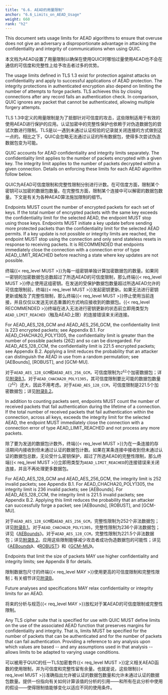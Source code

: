 ```yaml
---
title: "6.6. AEAD的用量限制"
anchor: "6.6_Limits_on_AEAD_Usage"
weight: 660
rank: "h2"
---
```


This document sets usage limits for AEAD algorithms to ensure that overuse does not give an adversary a disproportionate advantage in attacking the confidentiality and integrity of communications when using QUIC.

本文档为AEAD设置了用量限制以确保在使用QUIC时哪怕过量使用AEAD也不会在通信的可信度和完整性上给予攻击者过多的优势。

The usage limits defined in TLS 1.3 exist for protection against attacks on confidentiality and apply to successful applications of AEAD protection. The integrity protections in authenticated encryption also depend on limiting the number of attempts to forge packets. TLS achieves this by closing connections after any record fails an authentication check. In comparison, QUIC ignores any packet that cannot be authenticated, allowing multiple forgery attempts.

TLS 1.3中定义的用量限制是为了抵御针对可信度的攻击，这些限制适用于有效的使用AEAD进行保护的应用。认证加密中的完整性保护也依赖于对伪造数据包的尝试次数进行限制。TLS是以一遇到未通过认证校验的记录就关闭连接的方式做到这一点的。相比之下，QUIC会忽略无法通过认证的所有数据包，使得多次尝试伪造数据包变为可能。

QUIC accounts for AEAD confidentiality and integrity limits separately. The confidentiality limit applies to the number of packets encrypted with a given key. The integrity limit applies to the number of packets decrypted within a given connection. Details on enforcing these limits for each AEAD algorithm follow below.

QUIC为AEAD可信度限制和完整性限制分别进行计数。在可信度方面，限制某个密钥可以加密的数据包数量。在完整性方面，限制某个连接中可以解密的数据包数量。下文是有关为各种AEAD算法施加限制的细节。

Endpoints MUST count the number of encrypted packets for each set of keys. If the total number of encrypted packets with the same key exceeds the confidentiality limit for the selected AEAD, the endpoint MUST stop using those keys. Endpoints MUST initiate a key update before sending more protected packets than the confidentiality limit for the selected AEAD permits. If a key update is not possible or integrity limits are reached, the endpoint MUST stop using the connection and only send stateless resets in response to receiving packets. It is RECOMMENDED that endpoints immediately close the connection with a connection error of type AEAD_LIMIT_REACHED before reaching a state where key updates are not possible.

终端{{< req_level MUST >}}为每一组密钥单独计算加密数据包的数量。如果同一密钥的加密数据包总数超过了所选AEAD的可信度限制，那么终端{{< req_level MUST >}}停止使用这组密钥。在发送的受保护数据包数量超过所选AEAD允许的可信度限制前，终端{{< req_level MUST >}}发起密钥更新。如果无法进行密钥更新或触及了完整性限制，那么终端{{< req_level MUST >}}停止使用当前连接，并且仅仅以发送无状态重置的方式响应接收到的数据包。{{< req_level RECOMMENDED >}}终端在进入无法进行密钥更新的状态前立即用类型为`AEAD_LIMIT_REACHED`（触及AEAD上限）的连接错误来关闭连接。

For AEAD_AES_128_GCM and AEAD_AES_256_GCM, the confidentiality limit is 223 encrypted packets; see Appendix B.1. For AEAD_CHACHA20_POLY1305, the confidentiality limit is greater than the number of possible packets (262) and so can be disregarded. For AEAD_AES_128_CCM, the confidentiality limit is 221.5 encrypted packets; see Appendix B.2. Applying a limit reduces the probability that an attacker can distinguish the AEAD in use from a random permutation; see [AEBounds], [ROBUST], and [GCM-MU].

对于`AEAD_AES_128_GCM`和`AEAD_AES_256_GCM`，可信度限制为<code>2<sup>62</sup></code>个加密数据包；详见[附录B.1]()。对于`AEAD_CHACHA20_POLY1305`，其可信度限制要比可能的数据包数量（<code>2<sup>62</sup></code>）还大，因此不用考虑。对于`AEAD_AES_128_CCM`，可信度限制是221.5个加密数据包；详见[附录B.2]()。

In addition to counting packets sent, endpoints MUST count the number of received packets that fail authentication during the lifetime of a connection. If the total number of received packets that fail authentication within the connection, across all keys, exceeds the integrity limit for the selected AEAD, the endpoint MUST immediately close the connection with a connection error of type AEAD_LIMIT_REACHED and not process any more packets.

除了要为发送的数据包计数外，终端{{< req_level MUST >}}为在一条连接的存活期间内接收到但未通过认证的数据包计数。如果在某条连接中接收到但未通过认证的数据包总数，无论受什么密钥保护，超过了所选AEAD的完整性限制，那么终端{{< req_level MUST >}}立即用类型为`AEAD_LIMIT_REACHED`的连接错误来关闭连接，并且不再处理更多数据包。

For AEAD_AES_128_GCM and AEAD_AES_256_GCM, the integrity limit is 252 invalid packets; see Appendix B.1. For AEAD_CHACHA20_POLY1305, the integrity limit is 236 invalid packets; see [AEBounds]. For AEAD_AES_128_CCM, the integrity limit is 221.5 invalid packets; see Appendix B.2. Applying this limit reduces the probability that an attacker can successfully forge a packet; see [AEBounds], [ROBUST], and [GCM-MU].

对于`AEAD_AES_128_GCM`和`AEAD_AES_256_GCM`，完整性限制为252个非法数据包；详见[附录B.1]()。对于`AEAD_CHACHA20_POLY1305`，完整性限制为236个非法数据包；详见《[AEBounds]()》。对于`AEAD_AES_128_CCM`，完整性限制为221.5个非法数据包；详见[附录B.2]()。应用这些限制能够减少攻击者成功伪造数据包的可能性；详见《[AEBounds]()》、《[ROBUST]()》和《[GCM-MU]()》。

Endpoints that limit the size of packets MAY use higher confidentiality and integrity limits; see Appendix B for details.

限制数据包尺寸的终端{{< req_level MAY >}}使用更高的可信度限制和完整性限制；有关细节详见[附录B]()。

Future analyses and specifications MAY relax confidentiality or integrity limits for an AEAD.

将来的分析与规范{{< req_level MAY >}}放松对于某AEAD的可信度限制或完整性限制。

Any TLS cipher suite that is specified for use with QUIC MUST define limits on the use of the associated AEAD function that preserves margins for confidentiality and integrity. That is, limits MUST be specified for the number of packets that can be authenticated and for the number of packets that can fail authentication. Providing a reference to any analysis upon which values are based -- and any assumptions used in that analysis -- allows limits to be adapted to varying usage conditions.

可以被用于QUIC的任一TLS加密套件{{< req_level MUST >}}定义相关AEAD函数的使用限制，并为可信度和完整性留有余量。也就是说，这些限制{{< req_level MUST >}}准确指出允许被认证的数据包数量和允许未通过认证的数据包数量。提供一份指向有关如何计算该值的分析的引用——和所有在此分析中使用的假设——使得限制值能够变化以适应不同的使用条件。
